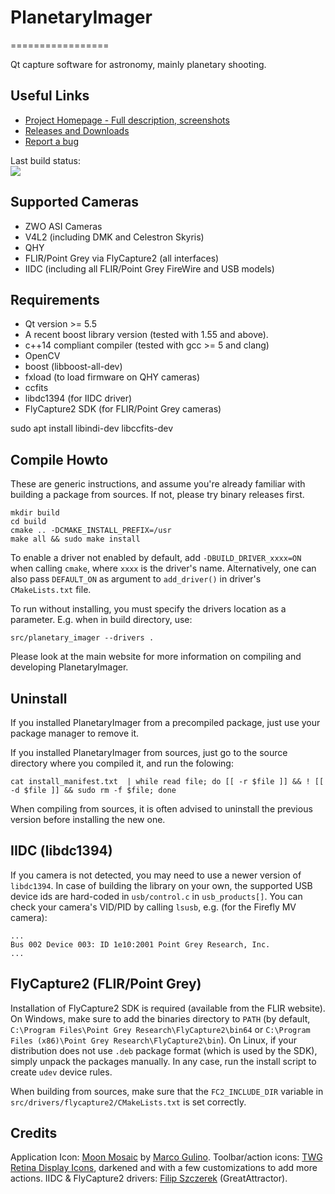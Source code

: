 # PlanetaryImager
=================

Qt capture software for astronomy, mainly planetary shooting.


Useful Links
------------

 * [Project Homepage - Full description, screenshots](http://planetaryimager.gulinux.net)
 * [Releases and Downloads](https://github.com/GuLinux/PlanetaryImager/releases)
 * [Report a bug](https://github.com/GuLinux/PlanetaryImager/issues)
 
 
Last build status:  
[![](https://api.travis-ci.org/GuLinux/PlanetaryImager.svg?branch=master)](https://travis-ci.org/GuLinux/PlanetaryImager?target=_blank)


 
Supported Cameras
-----------------

 - ZWO ASI Cameras
 - V4L2 (including DMK and Celestron Skyris)
 - QHY
 - FLIR/Point Grey via FlyCapture2 (all interfaces)
 - IIDC (including all FLIR/Point Grey FireWire and USB models)


Requirements
------------
 * Qt version >= 5.5
 * A recent boost library version (tested with 1.55 and above).
 * c++14 compliant compiler (tested with gcc >= 5 and clang)
 * OpenCV
 * boost (libboost-all-dev)
 * fxload (to load firmware on QHY cameras)
 * ccfits
 * libdc1394 (for IIDC driver)
 * FlyCapture2 SDK (for FLIR/Point Grey cameras)

 sudo apt install libindi-dev libccfits-dev
 
Compile Howto
-------------

These are generic instructions, and assume you're already familiar with building a package from sources.
If not, please try binary releases first.

    mkdir build
    cd build
    cmake .. -DCMAKE_INSTALL_PREFIX=/usr
    make all && sudo make install

To enable a driver not enabled by default, add `-DBUILD_DRIVER_xxxx=ON` when calling `cmake`, where `xxxx` is the driver's name. Alternatively, one can also pass `DEFAULT_ON` as argument to `add_driver()` in driver's `CMakeLists.txt` file.

To run without installing, you must specify the drivers location as a parameter. E.g. when in build directory, use:


    src/planetary_imager --drivers .
    
Please look at the main website for more information on compiling and developing PlanetaryImager.


Uninstall
---------

If you installed PlanetaryImager from a precompiled package, just use your package manager to remove it.

If you installed PlanetaryImager from sources, just go to the source directory where you compiled it, and run the folowing:
```
cat install_manifest.txt  | while read file; do [[ -r $file ]] && ! [[ -d $file ]] && sudo rm -f $file; done
```

When compiling from sources, it is often advised to uninstall the previous version before installing the new one.


 
IIDC (libdc1394)
----------------

If you camera is not detected, you may need to use a newer version of `libdc1394`. In case of building the library on your own, the supported USB device ids are hard-coded in `usb/control.c` in `usb_products[]`. You can check your camera's VID/PID by calling `lsusb`, e.g. (for the Firefly MV camera):

    ...
    Bus 002 Device 003: ID 1e10:2001 Point Grey Research, Inc.
    ...
    
    
FlyCapture2 (FLIR/Point Grey)
-----------------------------

Installation of FlyCapture2 SDK is required (available from the FLIR website). On Windows, make sure to add the binaries directory to `PATH` (by default, `C:\Program Files\Point Grey Research\FlyCapture2\bin64` or `C:\Program Files (x86)\Point Grey Research\FlyCapture2\bin`). On Linux, if your distribution does not use `.deb` package format (which is used by the SDK), simply unpack the packages manually. In any case, run the install script to create `udev` device rules.

When building from sources, make sure that the `FC2_INCLUDE_DIR` variable in `src/drivers/flycapture2/CMakeLists.txt` is set correctly.

 
Credits
-------

Application Icon: [Moon Mosaic](https://www.iconfinder.com/icons/37878/hat_planet_saturn_icon) by [Marco Gulino](https://gulinux.net).
Toolbar/action icons: [TWG Retina Display Icons](http://blog.twg.ca/2010/11/retina-display-icon-set/), darkened and with a few customizations to add more actions.
IIDC & FlyCapture2 drivers: [Filip Szczerek](ga.software@yahoo.com) (GreatAttractor).
